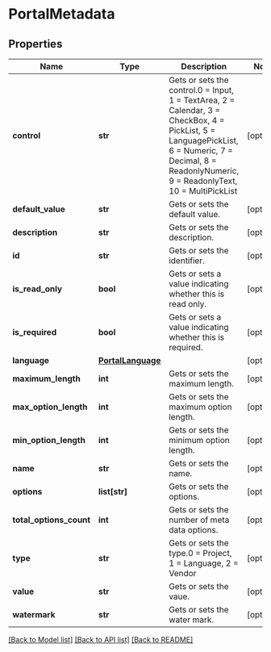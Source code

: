# PortalMetadata

## Properties
Name | Type | Description | Notes
------------ | ------------- | ------------- | -------------
**control** | **str** | Gets or sets the control.0 &#x3D; Input, 1 &#x3D; TextArea, 2 &#x3D; Calendar, 3 &#x3D; CheckBox, 4 &#x3D; PickList, 5 &#x3D; LanguagePickList, 6 &#x3D; Numeric, 7 &#x3D; Decimal, 8 &#x3D; ReadonlyNumeric, 9 &#x3D; ReadonlyText, 10 &#x3D; MultiPickList | [optional] 
**default_value** | **str** | Gets or sets the default value. | [optional] 
**description** | **str** | Gets or sets the description. | [optional] 
**id** | **str** | Gets or sets the identifier. | [optional] 
**is_read_only** | **bool** | Gets or sets a value indicating whether this  is read only. | [optional] 
**is_required** | **bool** | Gets or sets a value indicating whether this  is required. | [optional] 
**language** | [**PortalLanguage**](PortalLanguage.md) |  | [optional] 
**maximum_length** | **int** | Gets or sets the maximum length. | [optional] 
**max_option_length** | **int** | Gets or sets the maximum option length. | [optional] 
**min_option_length** | **int** | Gets or sets the minimum option length. | [optional] 
**name** | **str** | Gets or sets the name. | [optional] 
**options** | **list[str]** | Gets or sets the options. | [optional] 
**total_options_count** | **int** | Gets or sets the number of meta data options. | [optional] 
**type** | **str** | Gets or sets the type.0 &#x3D; Project, 1 &#x3D; Language, 2 &#x3D; Vendor | [optional] 
**value** | **str** | Gets or sets the vaue. | [optional] 
**watermark** | **str** | Gets or sets the water mark. | [optional] 

[[Back to Model list]](../README.md#documentation-for-models) [[Back to API list]](../README.md#documentation-for-api-endpoints) [[Back to README]](../README.md)

